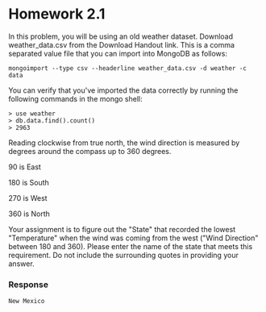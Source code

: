 # Homework 2.1

In this problem, you will be using an old weather dataset. Download weather_data.csv from the Download Handout link. This is a comma separated value file that you can import into MongoDB as follows:

````
mongoimport --type csv --headerline weather_data.csv -d weather -c data
````

You can verify that you've imported the data correctly by running the following commands in the mongo shell:


````
> use weather
> db.data.find().count()
> 2963
````

Reading clockwise from true north, the wind direction is measured by degrees around the compass up to 360 degrees.

90 is East

180 is South

270 is West

360 is North

Your assignment is to figure out the "State" that recorded the lowest "Temperature" when the wind was coming from the west ("Wind Direction" between 180 and 360). Please enter the name of the state that meets this requirement. Do not include the surrounding quotes in providing your answer.


### Response

`New Mexico`
